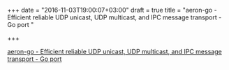 +++
date = "2016-11-03T19:00:07+03:00"
draft = true
title = "aeron-go - Efficient reliable UDP unicast, UDP multicast, and IPC message transport - Go port "

+++

<p><a href="https://t.co/q1BkCvzNAI">aeron-go - Efficient reliable UDP unicast, UDP multicast, and IPC message transport - Go port </a></p>
